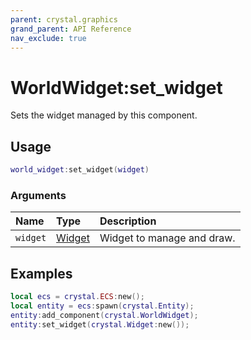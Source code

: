 ```yaml
---
parent: crystal.graphics
grand_parent: API Reference
nav_exclude: true
---
```


# WorldWidget:set_widget

Sets the widget managed by this component.

## Usage

```lua
world_widget:set_widget(widget)
```

### Arguments

| Name     | Type                             | Description                |
| :------- | :------------------------------- | :------------------------- |
| `widget` | [Widget](/crystal/api/ui/widget) | Widget to manage and draw. |

## Examples

```lua
local ecs = crystal.ECS:new();
local entity = ecs:spawn(crystal.Entity);
entity:add_component(crystal.WorldWidget);
entity:set_widget(crystal.Widget:new());
```
